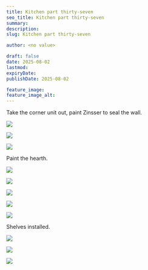 ```yaml
---
title: Kitchen part thirty-seven
seo_title: Kitchen part thirty-seven
summary:
description:
slug: Kitchen part thirty-seven

author: <no value>

draft: false
date: 2025-08-02
lastmod:
expiryDate:
publishDate: 2025-08-02

feature_image:
feature_image_alt:
---
```

Take the corner unit out, paint Zinsser to seal the wall.


![](/images/2743.jpeg )


![](/images/2744.jpeg )



![](/images/2745.jpeg )

Paint the hearth.

![](/images/2746.jpeg )

![](/images/2747.jpeg )



![](/images/2749.jpeg )




![](/images/2748.jpeg )

![](/images/2751.jpeg )

Shelves installed.

![](/images/2750.jpeg )

![](/images/2752.jpeg )

![](/images/2765.jpeg )

